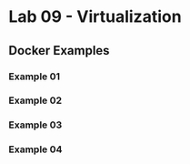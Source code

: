 # Lab 09 - Virtualization

## Docker Examples
### Example 01

### Example 02

### Example 03

### Example 04
